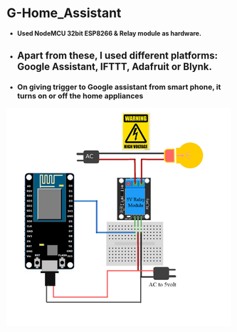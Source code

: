 # G-Home_Assistant
* #### Used NodeMCU 32bit ESP8266 &amp; Relay module as hardware.
* ## Apart from these, I used different platforms: Google Assistant, IFTTT, Adafruit or Blynk.
* ### On giving trigger to Google assistant from smart phone, it turns on or off the home appliances


![Ooops!! Image is not visible](https://github.com/ngandhi369/G-Home_Assistant/blob/master/Circuit.jpg)
